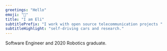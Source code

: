 ```yaml
---
greetings: "Hello"
emoji: "👋"
title: "I am Eli"
subtitlePrefix: "I work with open source telecommunication projects "
subtitleHighlight: "self-driving cars and research."
---
```

Software Engineer and 2020 Robotics graduate.
